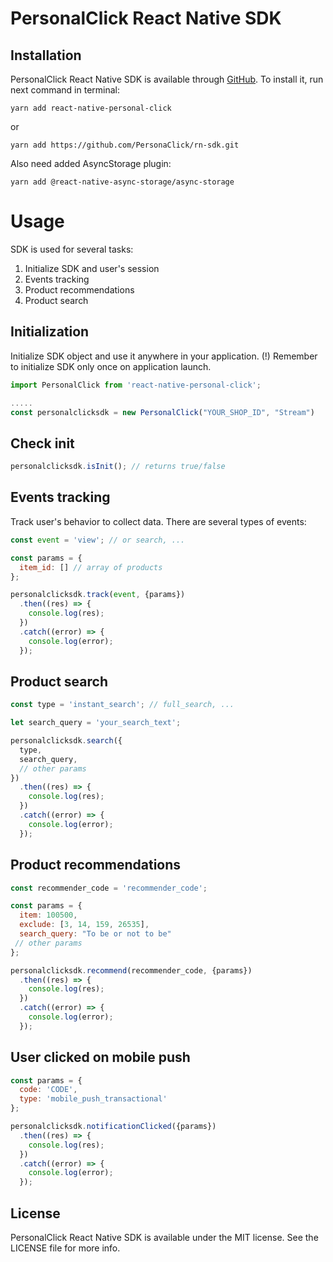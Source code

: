 # PersonalClick React Native SDK


## Installation

PersonalClick React Native SDK is available through [GitHub](https://github.com/PersonaClick/rn-sdk/). To install it, run next command in terminal:

```
yarn add react-native-personal-click
```
or 

```
yarn add https://github.com/PersonaClick/rn-sdk.git
```

Also need added AsyncStorage plugin:
```
yarn add @react-native-async-storage/async-storage
```

# Usage

SDK is used for several tasks:

1. Initialize SDK and user's session
2. Events tracking
3. Product recommendations
4. Product search

## Initialization

Initialize SDK object and use it anywhere in your application. (!) Remember to initialize SDK only once on application launch.

```js
import PersonalClick from 'react-native-personal-click';

.....
const personalclicksdk = new PersonalClick("YOUR_SHOP_ID", "Stream")
```

## Check init

```js
personalclicksdk.isInit(); // returns true/false
```

## Events tracking

Track user's behavior to collect data. There are several types of events:

```js
const event = 'view'; // or search, ...

const params = {
  item_id: [] // array of products
};

personalclicksdk.track(event, {params})
  .then((res) => {
    console.log(res);
  })
  .catch((error) => {
    console.log(error);
  });

```

## Product search

```js
const type = 'instant_search'; // full_search, ...

let search_query = 'your_search_text';

personalclicksdk.search({
  type,
  search_query,
  // other params
}) 
  .then((res) => {
    console.log(res);
  })
  .catch((error) => {
    console.log(error);
  });
```

## Product recommendations

```js
const recommender_code = 'recommender_code'; 

const params = {
  item: 100500,
  exclude: [3, 14, 159, 26535],
  search_query: "To be or not to be"
 // other params
};

personalclicksdk.recommend(recommender_code, {params}) 
  .then((res) => {
    console.log(res);
  })
  .catch((error) => {
    console.log(error);
  });
```

## User clicked on mobile push

```js
const params = {
  code: 'CODE',
  type: 'mobile_push_transactional'
};

personalclicksdk.notificationClicked({params}) 
  .then((res) => {
    console.log(res);
  })
  .catch((error) => {
    console.log(error);
  });
```

## License

PersonalClick React Native SDK is available under the MIT license. See the LICENSE file for more info.